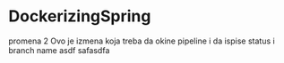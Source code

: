 # DockerizingSpring
promena 2
Ovo je izmena koja treba da okine pipeline i da ispise status i branch name
asdf
safasdfa

